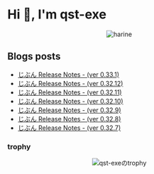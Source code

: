 <h1>Hi 👋, I'm qst-exe</h1>

<p align="center">
  <img src="https://github.com/qst-exe/qst-exe/blob/main/hedgehog.gif?raw=true" alt="harine"/>
</p>

## Blogs posts

<!-- BLOG-POST-LIST:START -->
- [じぶん Release Notes - &lpar;ver 0.33.1&rpar;](https://blog.qst-exe.com/articles/release-v0-33-1)
- [じぶん Release Notes - &lpar;ver 0.32.12&rpar;](https://blog.qst-exe.com/articles/release-v0-32-12)
- [じぶん Release Notes - &lpar;ver 0.32.11&rpar;](https://blog.qst-exe.com/articles/release-v0-32-11)
- [じぶん Release Notes - &lpar;ver 0.32.10&rpar;](https://blog.qst-exe.com/articles/release-v0-32-10)
- [じぶん Release Notes - &lpar;ver 0.32.9&rpar;](https://blog.qst-exe.com/articles/release-v0-32-9)
- [じぶん Release Notes - &lpar;ver 0.32.8&rpar;](https://blog.qst-exe.com/articles/release-v0-32-8)
- [じぶん Release Notes - &lpar;ver 0.32.7&rpar;](https://blog.qst-exe.com/articles/release-v0-32-7)
<!-- BLOG-POST-LIST:END -->

### trophy

<div align="center">
  <img src="https://github-profile-trophy.vercel.app/?username=qst-exe&margin-w=5" alt="qst-exeのtrophy" />
</div>
